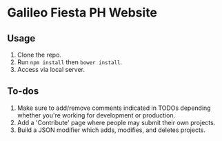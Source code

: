 # Galileo Fiesta PH Website

## Usage
1. Clone the repo.
2. Run `npm install` then `bower install`.
3. Access via local server.

## To-dos
1. Make sure to add/remove comments indicated in TODOs depending whether you're working for development or production.
2. Add a 'Contribute' page where people may submit their own projects.
3. Build a JSON modifier which adds, modifies, and deletes projects.
